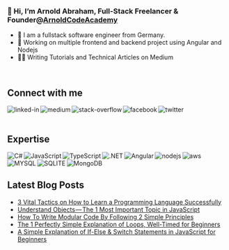 ### 👋 Hi, I’m Arnold Abraham, Full-Stack Freelancer & Founder@[ArnoldCodeAcademy](www.arnoldcode.com)

- 🔎 I am a fullstack software engineer from Germany.
- 🔭 Working on multiple frontend and backend project using Angular and Nodejs
- ✍🏻 Writing Tutorials and Technical Articles on Medium
<br>

## Connect with me
[<img align="left" alt="linked-in" src="https://img.shields.io/badge/linkedin-%230077B5.svg?&style=for-the-badge&logo=linkedin&logoColor=white" />](https://www.linkedin.com/in/arnold-abraham/)
[<img align="left" alt="medium" src="https://img.shields.io/badge/medium-%2312100E.svg?&style=for-the-badge&logo=medium&logoColor=white" />](https://arnoldcode.medium.com/)
[<img align="left" alt="stack-overflow" src="https://img.shields.io/badge/stack%20overflow-FE7A16?logo=stack-overflow&logoColor=white&style=for-the-badge" />](https://stackoverflow.com/users/16640576/arnold-abraham)
[<img align="left" alt="facebook" src="https://img.shields.io/badge/facebook-%231877F2.svg?&style=for-the-badge&logo=facebook&logoColor=white" />](https://www.facebook.com/arnold.abraham.5817)
[<img align="left" alt="twitter" src="https://img.shields.io/badge/twitter-%231DA1F2.svg?&style=for-the-badge&logo=twitter&logoColor=white" />](https://twitter.com/ArnoldAbrahamP1)
<br>
<br>
## Expertise

<img align="left" alt="C#" src="https://img.shields.io/badge/C%23-239120?style=for-the-badge&logo=c-sharp&logoColor=white" />
<img align="left" alt="JavaScript" src="https://img.shields.io/badge/JavaScript-323330?style=for-the-badge&logo=javascript&logoColor=F7DF1E" />
<img align="left" alt="TypeScript" src="https://img.shields.io/badge/TypeScript-007ACC?style=for-the-badge&logo=typescript&logoColor=white" />
<img align="left" alt=".NET" src="https://img.shields.io/badge/.NET-5C2D91?style=for-the-badge&logo=.net&logoColor=white" />
<img align="left" alt="Angular" src="https://img.shields.io/badge/Angular-DD0031?style=for-the-badge&logo=angular&logoColor=white" />
<img align="left" alt="nodejs" src="https://img.shields.io/badge/node.js%20-%2343853D.svg?&style=for-the-badge&logo=node.js&logoColor=white" />
<img align="left" alt="aws" src="https://img.shields.io/badge/Amazon%20AWS-%23232F3E?logo=amazon-aws&logoColor=white&style=for-the-badge" />
<img align="left" alt="MYSQL" src="https://img.shields.io/badge/MySQL-00000F?style=for-the-badge&logo=mysql&logoColor=white" />
<img align="left" alt="SQLITE" src="https://img.shields.io/badge/SQLite-07405E?style=for-the-badge&logo=sqlite&logoColor=white" />
<img align="left" alt="MongoDB" src="https://img.shields.io/badge/MongoDB-4EA94B?style=for-the-badge&logo=mongodb&logoColor=white" />
<br>
<br>

## Latest Blog Posts
<!-- BLOG-POST-LIST:START -->
- [3 Vital Tactics on How to Learn a Programming Language Successfully](https://medium.com/ed-tech-talks/3-vital-tactics-on-how-to-learn-a-programming-language-successfully-8b0a685ff39a?source=rss-857fb75dacea------2)
- [Understand Objects — The 1 Most Important Topic in JavaScript](https://javascript.plainenglish.io/understand-objects-the-1-most-important-topic-in-javascript-11be3e3fc7e9?source=rss-857fb75dacea------2)
- [How To Write Modular Code By Following 2 Simple Principles](https://medium.com/codex/how-to-write-modular-code-by-following-2-simple-principles-e5f6eb733b4?source=rss-857fb75dacea------2)
- [The 1 Perfectly Simple Explanation of Loops, Well-Timed for Beginners](https://javascript.plainenglish.io/the-1-perfectly-simple-explanation-of-loops-well-timed-for-beginners-4c689651cca8?source=rss-857fb75dacea------2)
- [A Simple Explanation of If-Else &amp; Switch Statements in JavaScript for Beginners](https://javascript.plainenglish.io/a-simple-explanation-of-if-else-switch-statements-in-javascript-for-beginners-1c6cfa1185c8?source=rss-857fb75dacea------2)
<!-- BLOG-POST-LIST:END -->
